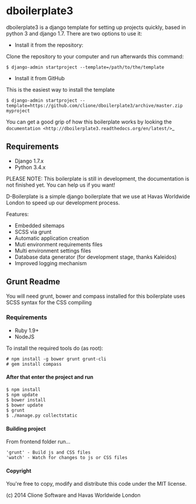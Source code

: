 # dboilerplate3

dboilerplate3 is a django template for setting up projects quickly, based in python 3 and django 1.7. There are two options to use it:

* Install it from the repository:

Clone the repository to your computer and run afterwards this command:

    $ django-admin startproject --template=/path/to/the/template

* Install it from GitHub

This is the easiest way to install the template

    $ django-admin startproject --template=https://github.com/clione/dboilerplate3/archive/master.zip myproject

You can get a good grip of how this boilerplate works by looking the `documentation <http://dboilerplate3.readthedocs.org/en/latest/>`_

## Requirements
- Django 1.7.x
- Python 3.4.x

PLEASE NOTE: This boilerplate is still in development, the documentation
is not finished yet. You can help us if you want!

D-Boilerplate is a simple django boilerplate that we use at Havas Worldwide London to speed up our development process.

Features:

- Embedded sitemaps
- SCSS via grunt
- Automatic application creation
- Muti environment requirements files
- Multi environment settings files
- Database data generator (for development stage, thanks Kaleidos)
- Improved logging mechanism


## Grunt Readme

You will need grunt, bower and compass installed for this boilerplate uses SCSS syntax for the CSS compiling

### Requirements

- Ruby 1.9+
- NodeJS

To install the required tools do (as root):

    # npm install -g bower grunt grunt-cli
    # gem install compass

#### After that enter the project and run

    $ npm install
    $ npm update
    $ bower install
    $ bower update
    $ grunt
    $ ./manage.py collectstatic


#### Building project

From frontend folder run...

    'grunt' - Build js and CSS files
    'watch' - Watch for changes to js or CSS files

#### Copyright

You're free to copy, modify and distribute this code under the MIT license.

(c) 2014 Clione Software and Havas Worldwide London
